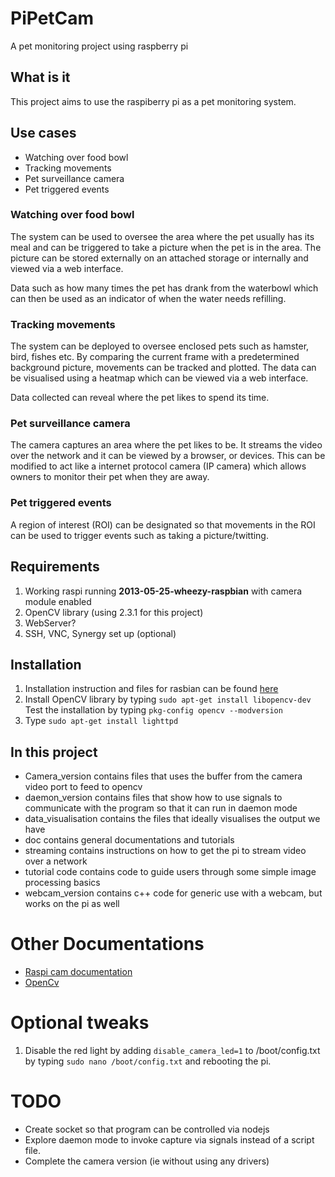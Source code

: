 PiPetCam
========

A pet monitoring project using raspberry pi

## What is it

This project aims to use the raspiberry pi as a pet monitoring system.

## Use cases

* Watching over food bowl
* Tracking movements
* Pet surveillance camera
* Pet triggered events

### Watching over food bowl

The system can be used to oversee the area where the pet usually has its meal and can be triggered to take a picture when the pet is in the area. The picture can be stored externally on an attached storage or internally and viewed via a web interface.

Data such as how many times the pet has drank from the waterbowl which can then be used as an indicator of when the water needs refilling.

### Tracking movements 

The system can be deployed to oversee enclosed pets such as hamster, bird, fishes etc. By comparing the current frame with a predetermined background picture, movements can be tracked and plotted. The data can be visualised using a heatmap which can be viewed via a web interface.

Data collected can reveal where the pet likes to spend its time. 

### Pet surveillance camera

The camera captures an area where the pet likes to be. It streams the video over the network and it can be viewed by a browser, or devices. This can be modified to act like a internet protocol camera (IP camera) which allows owners to monitor their pet when they are away.

### Pet triggered events

A region of interest (ROI) can be designated so that movements in the ROI can be used to trigger events such as taking a picture/twitting.

## Requirements

1. Working raspi running **2013-05-25-wheezy-raspbian** with camera module enabled
2. OpenCV library (using 2.3.1 for this project)
3. WebServer?
4. SSH, VNC, Synergy set up (optional)


## Installation

1. Installation instruction and files for rasbian can be found [here][rasbian_download]
2. Install OpenCV library by typing `sudo apt-get install libopencv-dev` Test the installation by typing `pkg-config opencv --modversion`
3. Type `sudo apt-get install lighttpd`

## In this project

* Camera_version contains files that uses the buffer from the camera video port to feed to opencv
* daemon_version contains files that show how to use signals to communicate with the program so that it can run in daemon mode
* data_visualisation contains the files that ideally visualises the output we have
* doc contains general documentations and tutorials
* streaming contains instructions on how to get the pi to stream video over a network
* tutorial code contains code to guide users through some simple image processing basics
* webcam_version contains c++ code for generic use with a webcam, but works on the pi as well

# Other Documentations

* [Raspi cam documentation][raspicam_doc]
* [OpenCv][opencv_doc]


[rasbian_download]:http://www.raspberrypi.org/downloads
[raspicam_doc]:http://www.raspberrypi.org/wp-content/uploads/2013/07/RaspiCam-Documentation.pdf
[opencv_doc]:http://docs.opencv.org

# Optional tweaks

1. Disable the red light by adding `disable_camera_led=1` to /boot/config.txt by typing `sudo nano /boot/config.txt` and rebooting the pi.

# TODO

* Create socket so that program can be controlled via nodejs
* Explore daemon mode to invoke capture via signals instead of a script file.
* Complete the camera version (ie without using any drivers)
